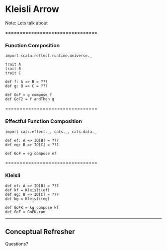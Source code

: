 # Kleisli Arrow

Note:
Lets talk about

================================

### Function Composition

```tut:invisible
import scala.reflect.runtime.universe._

trait A
trait B
trait C
```
```tut
def f: A => B = ???
def g: B => C = ???

def GoF = g compose f
def GoF2 = f andThen g
```

================================

### Effectful Function Composition

```tut:invisible
import cats.effect._, cats._, cats.data._
```
```tut:nofail
def ef: A => IO[B] = ???
def eg: B => IO[C] = ???

def GoF = eg compose ef
```

================================

### Kleisli

```tut
def ef: A => IO[B] = ???
def kf = Kleisli(ef)
def eg: B => IO[C] = ???
def kg = Kleisli(eg)

def GoFK = kg compose kf
def GoF = GoFK.run
```

--------------------------------

## Conceptual Refresher

Questions?
